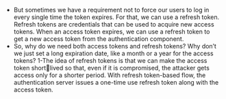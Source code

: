 - But sometimes we have a requirement not to force our users to log in every single time the token expires. For that, we can use a refresh token. Refresh tokens are credentials that can be used to acquire new access tokens. When an access token expires, we can use a refresh token to get a new access token from the authentication component.
- So, why do we need both access tokens and refresh tokens? Why don’t we just set a long expiration date, like a month or a year for the access tokens?
  1-The idea of refresh tokens is that we can make the access token shortlived so that, even if it is compromised, the attacker gets access only for a shorter period. With refresh token-based flow, the authentication server issues a one-time use refresh token along with the access token.
 